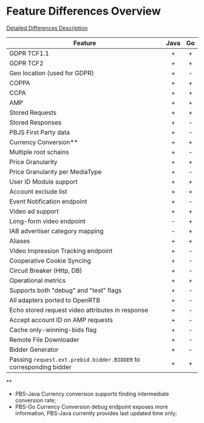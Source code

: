 # Feature Differences Overview

[Detailed Differences Description](differenceBetweenPBSGo-and-Java.md)

 Feature | Java | Go 
| --- | :---: | :---:|
GDPR TCF1.1 |+|+
GDPR TCF2 |+|+
Geo location (used for GDPR) |+|-
COPPA |+|+
CCPA |+|+
AMP |+|+
Stored Requests |+|+
Stored Responses |+|-
PBJS First Party data |+|-
Currency Conversion** |+|+
Multiple root schains |+|-
Price Granularity |+|+
Price Granularity per MediaType|+|-
User ID Module support |+|+
Account exclude list  |+|+
Event Notification endpoint |+|-
Video ad support |+|+
Long-form video endpoint |-|+
IAB advertiser category mapping |-|+
Aliases |+|+
Video Impression Tracking endpoint |+|-
Cooperative Cookie Syncing |+|-
Circuit Breaker (Http, DB) |+|-
Operational metrics |+|+
Supports both "debug" and "test" flags |+|-
All adapters ported to OpenRTB |+|-
Echo stored request video attributes in response |+|-
Accept account ID on AMP requests |+|-
Cache only-winning-bids flag |+|-
Remote File Downloader |+|-
Bidder Generator |+|-
Passing `request.ext.prebid.bidder.BIDDER` to corresponding bidder |+|+

**
* PBS-Java Currency conversion supports finding intermediate conversion rate;
* PBS-Go Currency Conversion debug endpoint exposes more information, PBS-Java currently provides last updated time only;
